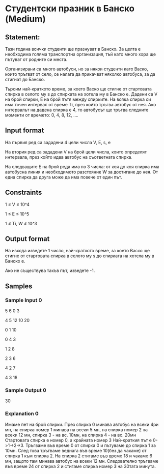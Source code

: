 # Студентски празник в Банско (Medium)

## Statement:
Тази година всички студенти ще празнуват в Банско. За целта е необходима голяма транспортна организация, тъй като много хора ще пътуват от родните си места.

Организирани са много автобуси, но за някои студенти като Васко, които тръгват от село, се налага да прикачват няколко автобуса, за да стигнат до Банско.

Търсим най-краткото време, за което Васко ще стигне от стартовата спирка в селото му s до спирката на хотела му в Банско e. Дадени са V на брой спирки, E на брой пътя между спирките. На всяка спирка си има точен интервал от време Ti, през който тръгва автобус от нея. Ако интервалът на дадена спирка е 4, то автобусът ще тръгва следните моменти от времето: 0, 4, 8, 12, ....

## Input format
На първия ред са зададени 4 цели числа V, E, s, e

На втория ред са зададени V на брой цели числа, които определят интервала, през който идва автобус на съответната спирка.

На следващите E на брой реда има по 3 числа: от коя до коя спирка има автобусна линия и необходимото разстояние W за достигане до нея. От една спирка да друга може да има повече от един път.

## Constraints
1 ≤ V ≤ 10^4

1 ≤ E ≤ 10^5

1 ≤ Ti, W ≤ 10^3

## Output format
На изхода изведете 1 число, най-краткото време, за което Васко ще стигне от стартовата спирка в селото му s до спирката на хотела му в Банско e.

Ако не съществува такъв път, изведете -1.

## Samples
### Sample Input 0
5 6 0 3

4 5 12 10 20

0 1 10

0 4 3

1 2 8

2 3 6

4 2 7

4 3 18

### Sample Output 0
30
### Explanation 0
Имаме пет на брой спирки. През спирка 0 минава автобус на всеки 4ри мн, на спирка номер 1 минава на всеки 5 мн, на спирка номер 2 на всеки 12 мн, спирка 3 - на вс. 10мн, на спирка 4 - на вс. 20мн Стартовата спирка е номер 0, а крайната номер 3 Най-краткия път е 0->1->2->3. Тръгваме във време 0 от спирка 0 и пътуваме до спирка 1 за 10мн. След това тръгваме веднага във време 10(без да чакаме) от спирка 1 към спирка 2. На спирка 2 стигаме във време 18 и чакаме 6 мн, защото там минава автобус на всеки 12 мн. Следователно тръгваме във време 24 от спирка 2 и стигаме спирка номер 3 на 30тата минута.
